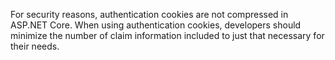 ---
---
For security reasons, authentication cookies are not compressed in ASP.NET Core. When using authentication cookies, developers should minimize the number of claim information included to just that necessary for their needs.
